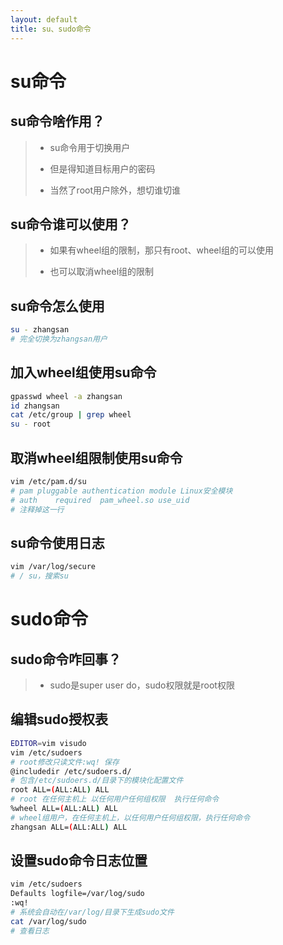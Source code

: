 ```yaml
---
layout: default
title: su、sudo命令
---
```


# su命令

## su命令啥作用？

> * su命令用于切换用户
> 
> * 但是得知道目标用户的密码
> 
> * 当然了root用户除外，想切谁切谁

## su命令谁可以使用？

> * 如果有wheel组的限制，那只有root、wheel组的可以使用
> 
> * 也可以取消wheel组的限制

## su命令怎么使用

```bash
su - zhangsan
# 完全切换为zhangsan用户
```

## 加入wheel组使用su命令

```bash
gpasswd wheel -a zhangsan
id zhangsan
cat /etc/group | grep wheel
su - root
```

## 取消wheel组限制使用su命令

```bash
vim /etc/pam.d/su
# pam pluggable authentication module Linux安全模块
# auth    required  pam_wheel.so use_uid
# 注释掉这一行
```

## su命令使用日志

```bash
vim /var/log/secure
# / su，搜索su
```

# sudo命令

## sudo命令咋回事？

> * sudo是super user do，sudo权限就是root权限

## 编辑sudo授权表

```bash
EDITOR=vim visudo
vim /etc/sudoers
# root修改只读文件:wq! 保存
@includedir /etc/sudoers.d/
# 包含/etc/sudoers.d/目录下的模块化配置文件
root ALL=(ALL:ALL) ALL
# root 在任何主机上 以任何用户任何组权限  执行任何命令
%wheel ALL=(ALL:ALL) ALL
# wheel组用户，在任何主机上，以任何用户任何组权限，执行任何命令
zhangsan ALL=(ALL:ALL) ALL
```

## 设置sudo命令日志位置

```bash
vim /etc/sudoers
Defaults logfile=/var/log/sudo
:wq!
# 系统会自动在/var/log/目录下生成sudo文件
cat /var/log/sudo
# 查看日志
```
